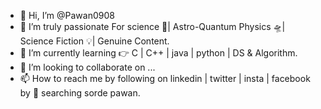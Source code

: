 - 👋 Hi, I’m @Pawan0908
- 👀 I’m truly passionate For science 🚀| Astro-Quantum Physics 🛸| Science Fiction 💡| Genuine Content.
- 🌱 I’m currently learning 👉 C | C++ | java | python | DS & Algorithm.
- 💞️ I’m looking to collaborate on ...
- 📫 How to reach me by following on linkedin | twitter | insta | facebook by 🔎 searching sorde pawan.

<!---
Pawan0908/Pawan0908 is a ✨ special ✨ repository because its `README.md` (this file) appears on your GitHub profile.
You can click the Preview link to take a look at your changes.
--->
